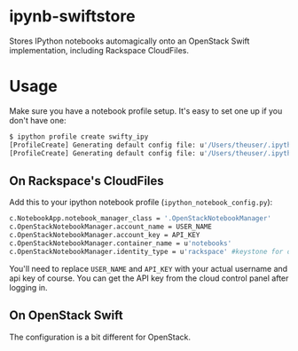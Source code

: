 ipynb-swiftstore
=======================

Stores IPython notebooks automagically onto an OpenStack Swift implementation, including Rackspace CloudFiles.

# Usage

Make sure you have a notebook profile setup. It's easy to set one up if you
don't have one:

```bash
$ ipython profile create swifty_ipy
[ProfileCreate] Generating default config file: u'/Users/theuser/.ipython/profile_swiftstore/ipython_config.py'
[ProfileCreate] Generating default config file: u'/Users/theuser/.ipython/profile_swiftstore/ipython_notebook_config.py'
```

## On Rackspace's CloudFiles

Add this to your ipython notebook profile (`ipython_notebook_config.py`):

```bash
c.NotebookApp.notebook_manager_class = '.OpenStackNotebookManager'
c.OpenStackNotebookManager.account_name = USER_NAME
c.OpenStackNotebookManager.account_key = API_KEY
c.OpenStackNotebookManager.container_name = u'notebooks'
c.OpenStackNotebookManager.identity_type = u'rackspace' #keystone for other OpenStack implementations
```

You'll need to replace `USER_NAME` and `API_KEY` with your actual username and
api key of course. You can get the API key from the cloud control panel after logging in.

<!-- TODO Add link to image about location of api_key -->

## On OpenStack Swift

The configuration is a bit different for OpenStack.



